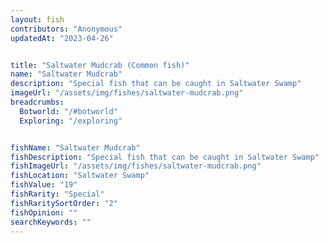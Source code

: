```yaml
---
layout: fish
contributors: "Anonymous"
updatedAt: "2023-04-26"


title: "Saltwater Mudcrab (Common fish)"
name: "Saltwater Mudcrab"
description: "Special fish that can be caught in Saltwater Swamp"
imageUrl: "/assets/img/fishes/saltwater-mudcrab.png"
breadcrumbs:
  Botworld: "/#botworld"
  Exploring: "/exploring"


fishName: "Saltwater Mudcrab"
fishDescription: "Special fish that can be caught in Saltwater Swamp"
fishImageUrl: "/assets/img/fishes/saltwater-mudcrab.png"
fishLocation: "Saltwater Swamp"
fishValue: "19"
fishRarity: "Special"
fishRaritySortOrder: "2"
fishOpinion: ""
searchKeywords: ""
---
```


